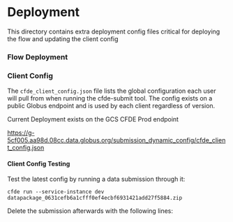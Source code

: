 # Deployment

This directory contains extra deployment config files critical for deploying
the flow and updating the client config

### Flow Deployment

### Client Config

The ``cfde_client_config.json`` file lists the global configuration each user
will pull from when running the cfde-submit tool. The config exists on a
public Globus endpoint and is used by each client regardless of version.

Current Deployment exists on the GCS CFDE Prod endpoint

https://g-5cf005.aa98d.08cc.data.globus.org/submission_dynamic_config/cfde_client_config.json

#### Client Config Testing

Test the latest config by running a data submission through it: 

```
cfde run --service-instance dev datapackage_0631cefb6a1cfff0ef4ecbf6931421add27f5884.zip
```

Delete the submission afterwards with the following lines: 